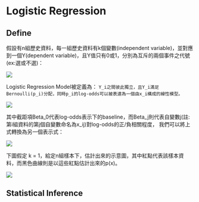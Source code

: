# Logistic Regression

## Define

假設有n組歷史資料，每一組歷史資料有k個變數(independent variable)，並對應到一個Y(dependent variable)，且Y值只有0或1，分別為互斥的兩個事件之代號(ex:選或不選)：

![](https://github.com/worcdlo/MachineLearning/blob/master/Models%20For%20Discrete%20Choice/logit1.GIF)

Logistic Regression Model被定義為： `Y_i之間彼此獨立，且Y_i滿足Bernoulli(p_i)分配，同時p_i的log-odds可以被表達為一個由x_i構成的線性模型。`

![](https://github.com/worcdlo/MachineLearning/blob/master/Models%20For%20Discrete%20Choice/logit2.GIF)

其中截距項Beta_0代表log-odds表示下的baseline，而Beta_j則代表自變數j(註:第i組資料的第j個自變數命名為x_ij)對log-odds的正/負相關程度，
我們可以將上式轉換為另一個表示式：

![](https://github.com/worcdlo/MachineLearning/blob/master/Models%20For%20Discrete%20Choice/logit3.GIF)

下圖假定 k = 1，給定n組樣本下，估計出來的示意圖，其中紅點代表該樣本資料，而黑色曲線則是以這些紅點估計出來的p(x)。

![](https://github.com/worcdlo/MachineLearning/blob/master/Models%20For%20Discrete%20Choice/logit5.GIF)

## Statistical Inference

